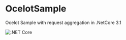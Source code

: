 # OcelotSample
Ocelot Sample with request aggregation in .NetCore 3.1

![.NET Core](https://github.com/marcingolenia/OcelotSample/workflows/.NET%20Core/badge.svg?branch=master)
